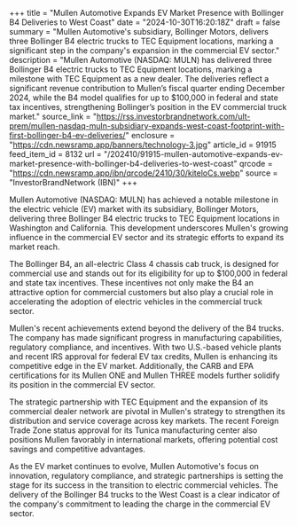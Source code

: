 +++
title = "Mullen Automotive Expands EV Market Presence with Bollinger B4 Deliveries to West Coast"
date = "2024-10-30T16:20:18Z"
draft = false
summary = "Mullen Automotive's subsidiary, Bollinger Motors, delivers three Bollinger B4 electric trucks to TEC Equipment locations, marking a significant step in the company's expansion in the commercial EV sector."
description = "Mullen Automotive (NASDAQ: MULN) has delivered three Bollinger B4 electric trucks to TEC Equipment locations, marking a milestone with TEC Equipment as a new dealer. The deliveries reflect a significant revenue contribution to Mullen’s fiscal quarter ending December 2024, while the B4 model qualifies for up to $100,000 in federal and state tax incentives, strengthening Bollinger’s position in the EV commercial truck market."
source_link = "https://rss.investorbrandnetwork.com/ult-prem/mullen-nasdaq-muln-subsidiary-expands-west-coast-footprint-with-first-bollinger-b4-ev-deliveries/"
enclosure = "https://cdn.newsramp.app/banners/technology-3.jpg"
article_id = 91915
feed_item_id = 8132
url = "/202410/91915-mullen-automotive-expands-ev-market-presence-with-bollinger-b4-deliveries-to-west-coast"
qrcode = "https://cdn.newsramp.app/ibn/qrcode/2410/30/kiteloCs.webp"
source = "InvestorBrandNetwork (IBN)"
+++

<p>Mullen Automotive (NASDAQ: MULN) has achieved a notable milestone in the electric vehicle (EV) market with its subsidiary, Bollinger Motors, delivering three Bollinger B4 electric trucks to TEC Equipment locations in Washington and California. This development underscores Mullen's growing influence in the commercial EV sector and its strategic efforts to expand its market reach.</p><p>The Bollinger B4, an all-electric Class 4 chassis cab truck, is designed for commercial use and stands out for its eligibility for up to $100,000 in federal and state tax incentives. These incentives not only make the B4 an attractive option for commercial customers but also play a crucial role in accelerating the adoption of electric vehicles in the commercial truck sector.</p><p>Mullen's recent achievements extend beyond the delivery of the B4 trucks. The company has made significant progress in manufacturing capabilities, regulatory compliance, and incentives. With two U.S.-based vehicle plants and recent IRS approval for federal EV tax credits, Mullen is enhancing its competitive edge in the EV market. Additionally, the CARB and EPA certifications for its Mullen ONE and Mullen THREE models further solidify its position in the commercial EV sector.</p><p>The strategic partnership with TEC Equipment and the expansion of its commercial dealer network are pivotal in Mullen's strategy to strengthen its distribution and service coverage across key markets. The recent Foreign Trade Zone status approval for its Tunica manufacturing center also positions Mullen favorably in international markets, offering potential cost savings and competitive advantages.</p><p>As the EV market continues to evolve, Mullen Automotive's focus on innovation, regulatory compliance, and strategic partnerships is setting the stage for its success in the transition to electric commercial vehicles. The delivery of the Bollinger B4 trucks to the West Coast is a clear indicator of the company's commitment to leading the charge in the commercial EV sector.</p>